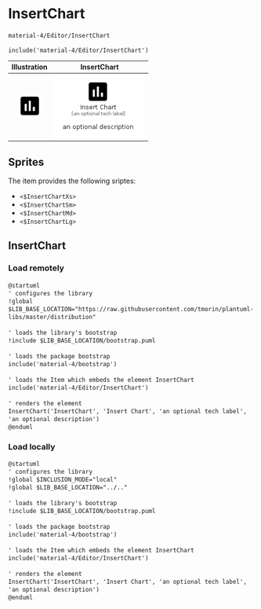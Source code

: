 # InsertChart


```text
material-4/Editor/InsertChart
```

```text
include('material-4/Editor/InsertChart')
```



| Illustration | InsertChart |
| :---: | :---: |
| ![illustration for Illustration](../../material-4/Editor/InsertChart.png) | ![illustration for InsertChart](../../material-4/Editor/InsertChart.Local.png) |



## Sprites
The item provides the following sriptes:

- `<$InsertChartXs>`
- `<$InsertChartSm>`
- `<$InsertChartMd>`
- `<$InsertChartLg>`





## InsertChart

### Load remotely
```plantuml
@startuml
' configures the library
!global $LIB_BASE_LOCATION="https://raw.githubusercontent.com/tmorin/plantuml-libs/master/distribution"

' loads the library's bootstrap
!include $LIB_BASE_LOCATION/bootstrap.puml

' loads the package bootstrap
include('material-4/bootstrap')

' loads the Item which embeds the element InsertChart
include('material-4/Editor/InsertChart')

' renders the element
InsertChart('InsertChart', 'Insert Chart', 'an optional tech label', 'an optional description')
@enduml
```

### Load locally
```plantuml
@startuml
' configures the library
!global $INCLUSION_MODE="local"
!global $LIB_BASE_LOCATION="../.."

' loads the library's bootstrap
!include $LIB_BASE_LOCATION/bootstrap.puml

' loads the package bootstrap
include('material-4/bootstrap')

' loads the Item which embeds the element InsertChart
include('material-4/Editor/InsertChart')

' renders the element
InsertChart('InsertChart', 'Insert Chart', 'an optional tech label', 'an optional description')
@enduml
```

